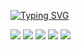 [![Typing SVG](https://readme-typing-svg.herokuapp.com?font=Satisfy&size=30&color=1A1B27&lines=Welcome+to+my+GitHub)](https://git.io/typing-svg)


![](https://github-profile-summary-cards.vercel.app/api/cards/profile-details?username=jfilya&theme=tokyonight)
![](https://github-profile-summary-cards.vercel.app/api/cards/most-commit-language?username=jfilya&theme=tokyonight)
![](https://github-profile-summary-cards.vercel.app/api/cards/repos-per-language?username=jfilya&theme=tokyonight)
![](https://github-profile-summary-cards.vercel.app/api/cards/stats?username=jfilya&theme=tokyonight)
![](https://github-profile-summary-cards.vercel.app/api/cards/productive-time?username=jfilya&theme=tokyonight)

